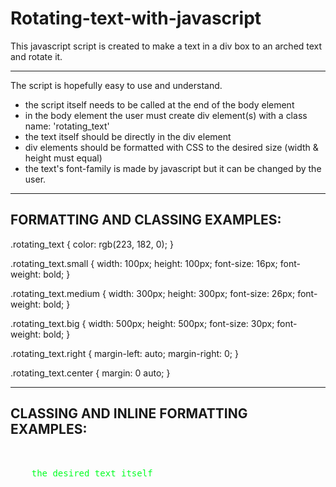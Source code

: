 # Rotating-text-with-javascript

This javascript script is created to make a text in a div box to an arched text and rotate it.

*************

The script is hopefully easy to use and understand.

- the script itself needs to be called at the end of the body element
- in the body element the user must create div element(s) with a class name: 'rotating_text'
- the text itself should be directly in the div element
- div elements should be formatted with CSS to the desired size (width & height must equal)
- the text's font-family is made by javascript but it can be changed by the user.

*************

FORMATTING AND CLASSING EXAMPLES:
---------------------------------

.rotating_text {
  color: rgb(223, 182, 0);
}

.rotating_text.small {
  width: 100px;
  height: 100px;
  font-size: 16px;
  font-weight: bold;
}

.rotating_text.medium {
  width: 300px;
  height: 300px;
  font-size: 26px;
  font-weight: bold;
}

.rotating_text.big {
  width: 500px;
  height: 500px;
  font-size: 30px;
  font-weight: bold;
}

.rotating_text.right {
  margin-left: auto;
  margin-right: 0;
}

.rotating_text.center {
  margin: 0 auto;
}

*************

CLASSING AND INLINE FORMATTING EXAMPLES:
---------------------------
<pre>
  <div class="rotating_text big center" style="color: rgb(0, 255, 34);">
    the desired text itself
  </div>
</pre>

